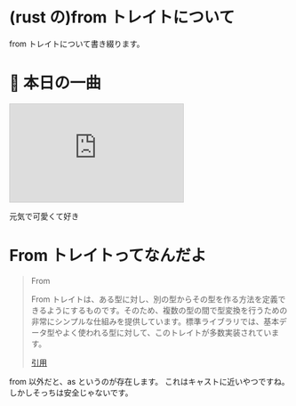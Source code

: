 # (rust の)from トレイトについて

from トレイトについて書き綴ります。

# 🎵 本日の一曲

<iframe width="312" height="176" src="https://ext.nicovideo.jp/thumb/sm44581955" scrolling="no" style="border:solid 1px #ccc;" frameborder="0"><a href="https://www.nicovideo.jp/watch/sm44581955">キミにしか描けない世界 / 音街ウナ</a></iframe>

元気で可愛くて好き

# From トレイトってなんだよ

> From
>
> From トレイトは、ある型に対し、別の型からその型を作る方法を定義できるようにするものです。そのため、複数の型の間で型変換を行うための非常にシンプルな仕組みを提供しています。標準ライブラリでは、基本データ型やよく使われる型に対して、このトレイトが多数実装されています。
>
> [引用](https://doc.rust-jp.rs/rust-by-example-ja/conversion/from_into.html)

from 以外だと、as というのが存在します。 これはキャストに近いやつですね。しかしそっちは安全じゃないです。
